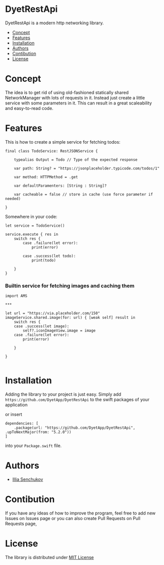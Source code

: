 # DyetRestApi

DyetRestApi is a modern http networking library.

* [Concept](#Concept)
* [Features](#Features)
* [Installation](#Installation)
* [Authors](#Authors)
* [Contibution](#Contibution)
* [License](#License)

# Concept

The idea is to get rid of using old-fashioned statically shared NetworkManager with lots of requests in it. Instead just  create a little service with some parameters in it. This can result in a great scaleability and easy-to-read code.

# Features

This is how to create a simple service for fetching todos:

```
final class TodoService: RestJSONService {

    typealias Output = Todo // Type of the expected response

    var path: String? = "https://jsonplaceholder.typicode.com/todos/1"

    var method: HTTPMethod = .get

    var defaultParamenters: [String : String]?

    var cacheable = false // store in cache (use force parameter if needed)

}
```

Somewhere in your code: 

```
let service = TodoService()

service.execute { res in
    switch res {
        case .failure(let error):
            print(error)

        case .success(let todo):
            print(todo)
            
    }
}

```

### Builtin service for fetching images and caching them

```
import AMS

***

let url = "https://via.placeholder.com/150"
imageService.shared.image(for: url) { [weak self] result in
    switch res {
    case .success(let image):
        self?.iconImageView.image = image
    case .failure(let error):
        print(error)
    
    }
    
}
  
```

# Installation 

Adding the library to your project is just easy. Simply add `https://github.com/DyetApp/DyetRestApi` to the swift packages of your application 

or insert 
```
dependencies: [
    .package(url: "https://github.com/DyetApp/DyetRestApi", .upToNextMajor(from: "5.2.0"))
]
```
into your `Package.swift` file.

# Authors

- [Illia Senchukov](https://github.com/Beaxhem)

# Contibution

If you have any ideas of how to improve the program, feel free to add new Issues on Issues page or  you can also create Pull Requests on Pull Requests page,

# License

The library is distributed under [MIT License](https://github.com/DyetApp/DyetRestApi/LICENSE)
